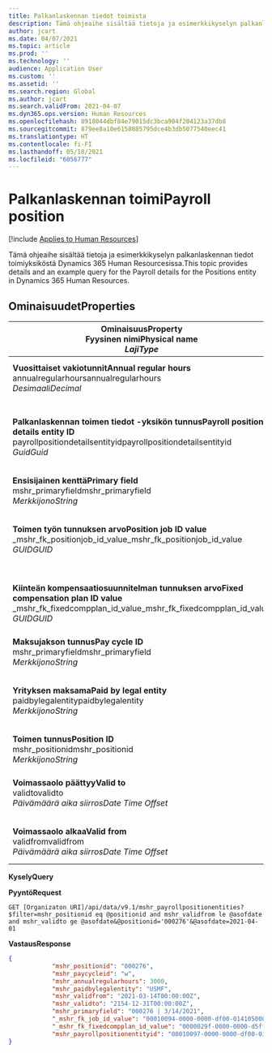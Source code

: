 ```yaml
---
title: Palkanlaskennan tiedot toimista
description: Tämä ohjeaihe sisältää tietoja ja esimerkkikyselyn palkanlaskennan tiedot toimiyksiköstä Dynamics 365 Human Resourcesissa.
author: jcart
ms.date: 04/07/2021
ms.topic: article
ms.prod: ''
ms.technology: ''
audience: Application User
ms.custom: ''
ms.assetid: ''
ms.search.region: Global
ms.author: jcart
ms.search.validFrom: 2021-04-07
ms.dyn365.ops.version: Human Resources
ms.openlocfilehash: 8918044dbf84e79015dc3bca904f204123a37db8
ms.sourcegitcommit: 879ee8a10e6158885795dce4b3db5077540eec41
ms.translationtype: HT
ms.contentlocale: fi-FI
ms.lasthandoff: 05/18/2021
ms.locfileid: "6056777"
---
```

# <a name="payroll-position"></a><span data-ttu-id="8e4d0-103">Palkanlaskennan toimi</span><span class="sxs-lookup"><span data-stu-id="8e4d0-103">Payroll position</span></span>

[!include [Applies to Human Resources](../includes/applies-to-hr.md)]

<span data-ttu-id="8e4d0-104">Tämä ohjeaihe sisältää tietoja ja esimerkkikyselyn palkanlaskennan tiedot toimiyksiköstä Dynamics 365 Human Resourcesissa.</span><span class="sxs-lookup"><span data-stu-id="8e4d0-104">This topic provides details and an example query for the Payroll details for the Positions entity in Dynamics 365 Human Resources.</span></span>

## <a name="properties"></a><span data-ttu-id="8e4d0-105">Ominaisuudet</span><span class="sxs-lookup"><span data-stu-id="8e4d0-105">Properties</span></span>

| <span data-ttu-id="8e4d0-106">Ominaisuus</span><span class="sxs-lookup"><span data-stu-id="8e4d0-106">Property</span></span><br><span data-ttu-id="8e4d0-107">**Fyysinen nimi**</span><span class="sxs-lookup"><span data-stu-id="8e4d0-107">**Physical name**</span></span><br><span data-ttu-id="8e4d0-108">**_Laji_**</span><span class="sxs-lookup"><span data-stu-id="8e4d0-108">**_Type_**</span></span> | <span data-ttu-id="8e4d0-109">Käytä</span><span class="sxs-lookup"><span data-stu-id="8e4d0-109">Use</span></span> | <span data-ttu-id="8e4d0-110">kuvaus</span><span class="sxs-lookup"><span data-stu-id="8e4d0-110">Description</span></span> |
| --- | --- | --- |
| <span data-ttu-id="8e4d0-111">**Vuosittaiset vakiotunnit**</span><span class="sxs-lookup"><span data-stu-id="8e4d0-111">**Annual regular hours**</span></span><br><span data-ttu-id="8e4d0-112">annualregularhours</span><span class="sxs-lookup"><span data-stu-id="8e4d0-112">annualregularhours</span></span><br><span data-ttu-id="8e4d0-113">*Desimaali*</span><span class="sxs-lookup"><span data-stu-id="8e4d0-113">*Decimal*</span></span> | <span data-ttu-id="8e4d0-114">Vain luku</span><span class="sxs-lookup"><span data-stu-id="8e4d0-114">Read-only</span></span><br><span data-ttu-id="8e4d0-115">Vaadittu</span><span class="sxs-lookup"><span data-stu-id="8e4d0-115">Required</span></span> | <span data-ttu-id="8e4d0-116">Toimessa määritetyt vuosittaiset säännölliset tunnit.</span><span class="sxs-lookup"><span data-stu-id="8e4d0-116">Annual regular hours defined on the position.</span></span>  |
| <span data-ttu-id="8e4d0-117">**Palkanlaskennan toimen tiedot -yksikön tunnus**</span><span class="sxs-lookup"><span data-stu-id="8e4d0-117">**Payroll position details entity ID**</span></span><br><span data-ttu-id="8e4d0-118">payrollpositiondetailsentityid</span><span class="sxs-lookup"><span data-stu-id="8e4d0-118">payrollpositiondetailsentityid</span></span><br><span data-ttu-id="8e4d0-119">*Guid*</span><span class="sxs-lookup"><span data-stu-id="8e4d0-119">*Guid*</span></span> | <span data-ttu-id="8e4d0-120">Vaadittu</span><span class="sxs-lookup"><span data-stu-id="8e4d0-120">Required</span></span><br><span data-ttu-id="8e4d0-121">Järjestelmän luoma.</span><span class="sxs-lookup"><span data-stu-id="8e4d0-121">System generated.</span></span> | <span data-ttu-id="8e4d0-122">Järjestelmän luoma GUID-arvo, jonka avulla toimi voidaan yksilöivästi tunnistaa.</span><span class="sxs-lookup"><span data-stu-id="8e4d0-122">A system-generated GUID value to uniquely identify the position.</span></span>  |
| <span data-ttu-id="8e4d0-123">**Ensisijainen kenttä**</span><span class="sxs-lookup"><span data-stu-id="8e4d0-123">**Primary field**</span></span><br><span data-ttu-id="8e4d0-124">mshr_primaryfield</span><span class="sxs-lookup"><span data-stu-id="8e4d0-124">mshr_primaryfield</span></span><br><span data-ttu-id="8e4d0-125">*Merkkijono*</span><span class="sxs-lookup"><span data-stu-id="8e4d0-125">*String*</span></span> | <span data-ttu-id="8e4d0-126">Vaadittu</span><span class="sxs-lookup"><span data-stu-id="8e4d0-126">Required</span></span><br><span data-ttu-id="8e4d0-127">Järjestelmän luoma</span><span class="sxs-lookup"><span data-stu-id="8e4d0-127">System generated</span></span> |  |
| <span data-ttu-id="8e4d0-128">**Toimen työn tunnuksen arvo**</span><span class="sxs-lookup"><span data-stu-id="8e4d0-128">**Position job ID value**</span></span><br><span data-ttu-id="8e4d0-129">_mshr_fk_positionjob_id_value</span><span class="sxs-lookup"><span data-stu-id="8e4d0-129">_mshr_fk_positionjob_id_value</span></span><br><span data-ttu-id="8e4d0-130">*GUID*</span><span class="sxs-lookup"><span data-stu-id="8e4d0-130">*GUID*</span></span> | <span data-ttu-id="8e4d0-131">Vain luku</span><span class="sxs-lookup"><span data-stu-id="8e4d0-131">Read-only</span></span><br><span data-ttu-id="8e4d0-132">Vaadittu</span><span class="sxs-lookup"><span data-stu-id="8e4d0-132">Required</span></span><br><span data-ttu-id="8e4d0-133">Foreign key:mshr_PayrollPositionJobEntity of the mshr_payrollpositionjobentity</span><span class="sxs-lookup"><span data-stu-id="8e4d0-133">Foreign key:mshr_PayrollPositionJobEntity of the mshr_payrollpositionjobentity</span></span> |<span data-ttu-id="8e4d0-134">Toimeen liittyvän työn tunnus.</span><span class="sxs-lookup"><span data-stu-id="8e4d0-134">The ID of the job associated with the position.</span></span>|
| <span data-ttu-id="8e4d0-135">**Kiinteän kompensaatiosuunnitelman tunnuksen arvo**</span><span class="sxs-lookup"><span data-stu-id="8e4d0-135">**Fixed compensation plan ID value**</span></span><br><span data-ttu-id="8e4d0-136">_mshr_fk_fixedcompplan_id_value</span><span class="sxs-lookup"><span data-stu-id="8e4d0-136">_mshr_fk_fixedcompplan_id_value</span></span><br><span data-ttu-id="8e4d0-137">*GUID*</span><span class="sxs-lookup"><span data-stu-id="8e4d0-137">*GUID*</span></span> | <span data-ttu-id="8e4d0-138">Vain luku</span><span class="sxs-lookup"><span data-stu-id="8e4d0-138">Read-only</span></span><br><span data-ttu-id="8e4d0-139">Vaadittu</span><span class="sxs-lookup"><span data-stu-id="8e4d0-139">Required</span></span><br><span data-ttu-id="8e4d0-140">Foreign key: mshr_FixedCompPlan_id of mshr_payrollfixedcompensationplanentity</span><span class="sxs-lookup"><span data-stu-id="8e4d0-140">Foreign key: mshr_FixedCompPlan_id of mshr_payrollfixedcompensationplanentity</span></span>  | <span data-ttu-id="8e4d0-141">Toimeen liittyvän kiinteän kompensaatiosuunnitelman tunnus.</span><span class="sxs-lookup"><span data-stu-id="8e4d0-141">The ID of the fixed compensation plan associated with the position.</span></span> |
| <span data-ttu-id="8e4d0-142">**Maksujakson tunnus**</span><span class="sxs-lookup"><span data-stu-id="8e4d0-142">**Pay cycle ID**</span></span><br><span data-ttu-id="8e4d0-143">mshr_primaryfield</span><span class="sxs-lookup"><span data-stu-id="8e4d0-143">mshr_primaryfield</span></span><br><span data-ttu-id="8e4d0-144">*Merkkijono*</span><span class="sxs-lookup"><span data-stu-id="8e4d0-144">*String*</span></span> | <span data-ttu-id="8e4d0-145">Vain luku</span><span class="sxs-lookup"><span data-stu-id="8e4d0-145">Read-only</span></span><br><span data-ttu-id="8e4d0-146">Vaadittu</span><span class="sxs-lookup"><span data-stu-id="8e4d0-146">Required</span></span> | <span data-ttu-id="8e4d0-147">Toimessa määritetty maksusykli.</span><span class="sxs-lookup"><span data-stu-id="8e4d0-147">The pay cycle defined on the position.</span></span> |
| <span data-ttu-id="8e4d0-148">**Yrityksen maksama**</span><span class="sxs-lookup"><span data-stu-id="8e4d0-148">**Paid by legal entity**</span></span><br><span data-ttu-id="8e4d0-149">paidbylegalentity</span><span class="sxs-lookup"><span data-stu-id="8e4d0-149">paidbylegalentity</span></span><br><span data-ttu-id="8e4d0-150">*Merkkijono*</span><span class="sxs-lookup"><span data-stu-id="8e4d0-150">*String*</span></span> | <span data-ttu-id="8e4d0-151">Vain luku</span><span class="sxs-lookup"><span data-stu-id="8e4d0-151">Read-only</span></span><br><span data-ttu-id="8e4d0-152">Vaadittu</span><span class="sxs-lookup"><span data-stu-id="8e4d0-152">Required</span></span> | <span data-ttu-id="8e4d0-153">Maksun määräyksestä vastaavassa toimessa määritetty yritys.</span><span class="sxs-lookup"><span data-stu-id="8e4d0-153">The legal entity defined on the positoin responsible for issuing payment.</span></span> |
| <span data-ttu-id="8e4d0-154">**Toimen tunnus**</span><span class="sxs-lookup"><span data-stu-id="8e4d0-154">**Position ID**</span></span><br><span data-ttu-id="8e4d0-155">mshr_positionid</span><span class="sxs-lookup"><span data-stu-id="8e4d0-155">mshr_positionid</span></span><br><span data-ttu-id="8e4d0-156">*Merkkijono*</span><span class="sxs-lookup"><span data-stu-id="8e4d0-156">*String*</span></span> | <span data-ttu-id="8e4d0-157">Vain luku</span><span class="sxs-lookup"><span data-stu-id="8e4d0-157">Read-only</span></span><br><span data-ttu-id="8e4d0-158">Vaadittu</span><span class="sxs-lookup"><span data-stu-id="8e4d0-158">Required</span></span> | <span data-ttu-id="8e4d0-159">Toimen tunnus.</span><span class="sxs-lookup"><span data-stu-id="8e4d0-159">The ID of the position.</span></span> |
| <span data-ttu-id="8e4d0-160">**Voimassaolo päättyy**</span><span class="sxs-lookup"><span data-stu-id="8e4d0-160">**Valid to**</span></span><br><span data-ttu-id="8e4d0-161">validto</span><span class="sxs-lookup"><span data-stu-id="8e4d0-161">validto</span></span><br><span data-ttu-id="8e4d0-162">*Päivämäärä aika siirros*</span><span class="sxs-lookup"><span data-stu-id="8e4d0-162">*Date Time Offset*</span></span> | <span data-ttu-id="8e4d0-163">Vain luku</span><span class="sxs-lookup"><span data-stu-id="8e4d0-163">Read-only</span></span><br><span data-ttu-id="8e4d0-164">Vaadittu</span><span class="sxs-lookup"><span data-stu-id="8e4d0-164">Required</span></span> |<span data-ttu-id="8e4d0-165">Päivämäärä, josta toimitiedot ovat voimassa.</span><span class="sxs-lookup"><span data-stu-id="8e4d0-165">The date the position details are valid from.</span></span>  |
| <span data-ttu-id="8e4d0-166">**Voimassaolo alkaa**</span><span class="sxs-lookup"><span data-stu-id="8e4d0-166">**Valid from**</span></span><br><span data-ttu-id="8e4d0-167">validfrom</span><span class="sxs-lookup"><span data-stu-id="8e4d0-167">validfrom</span></span><br><span data-ttu-id="8e4d0-168">*Päivämäärä aika siirros*</span><span class="sxs-lookup"><span data-stu-id="8e4d0-168">*Date Time Offset*</span></span> | <span data-ttu-id="8e4d0-169">Vain luku</span><span class="sxs-lookup"><span data-stu-id="8e4d0-169">Read-only</span></span><br><span data-ttu-id="8e4d0-170">Vaadittu</span><span class="sxs-lookup"><span data-stu-id="8e4d0-170">Required</span></span> |<span data-ttu-id="8e4d0-171">Päivämäärä, johon toimitiedot ovat voimassa.</span><span class="sxs-lookup"><span data-stu-id="8e4d0-171">The date the position details are valid to.</span></span>  |

<span data-ttu-id="8e4d0-172">**Kysely**</span><span class="sxs-lookup"><span data-stu-id="8e4d0-172">**Query**</span></span>

<span data-ttu-id="8e4d0-173">**Pyyntö**</span><span class="sxs-lookup"><span data-stu-id="8e4d0-173">**Request**</span></span>

```http
GET [Organizaton URI]/api/data/v9.1/mshr_payrollpositionentities?$filter=mshr_positionid eq @positionid and mshr_validfrom le @asofdate and mshr_validto ge @asofdate&@positionid='000276'&@asofdate=2021-04-01
```

<span data-ttu-id="8e4d0-174">**Vastaus**</span><span class="sxs-lookup"><span data-stu-id="8e4d0-174">**Response**</span></span>

```json
{
            "mshr_positionid": "000276",
            "mshr_paycycleid": "w",
            "mshr_annualregularhours": 3000,
            "mshr_paidbylegalentity": "USMF",
            "mshr_validfrom": "2021-03-14T00:00:00Z",
            "mshr_validto": "2154-12-31T00:00:00Z",
            "mshr_primaryfield": "000276 | 3/14/2021",
            "_mshr_fk_job_id_value": "00010094-0000-0000-df00-014105000000",
            "_mshr_fk_fixedcompplan_id_value": "0000029f-0000-0000-d5ff-004105000000",
            "mshr_payrollpositionentityid": "00010097-0000-0000-df00-014105000000"
}
```
